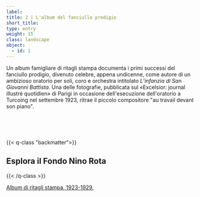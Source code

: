 ```yaml
---
label: 
title: 2 | L'album del fanciullo prodigio
short_title:
type: entry
weight: 15
class: landscape
object:
  - id: 1
---
```


Un album famigliare di ritagli stampa documenta i primi successi del fanciullo prodigio, divenuto celebre, appena undicenne, come autore di un ambizioso oratorio per soli, coro e orchestra intitolato *L’infanzia di San Giovanni Battista*. Una delle fotografie, pubblicata sul «Excelsior: journal illustré quotidien» di Parigi in occasione dell'esecuzione dell'oratorio a Turcoing nel settembre 1923, ritrae il piccolo compositore "au travail devant son piano".

<br>
<br>
<br>

{{< q-class "backmatter">}}
## Esplora il Fondo Nino Rota
{{< /q-class >}}

[Album di ritagli stampa, 1923-1929.](https://archivi.cini.it/istitutomusica/archive/IT-MUS-GUI001-000018/nino-rota.html?query=%22album+di+ritagli+stampa%22&jsonVal=%7B%22jsonVal%22%3A%7B%22_perPage%22%3A21+%2C%22accountName_string%22%3A%22istitutomusica%22%2C%22archiveName_string%22%3A%22istitutomusicaxDamsHist009%22+%7D%7D&titoloHist_search=&authoTitleHist_search=&personeHist_search=&entiHist_search=&startDate=&endDate=)
